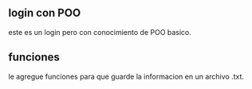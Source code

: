## login con POO

este es un login pero con conocimiento de POO basico.

## funciones

le agregue funciones para que guarde la informacion en un archivo .txt.